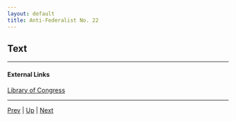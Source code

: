 ```yaml
---
layout: default
title: Anti-Federalist No. 22
---
```


## Text

---
#### External Links
[Library of Congress]()

---

[Prev](21.md) | [Up](README.md) | [Next](23.md)
